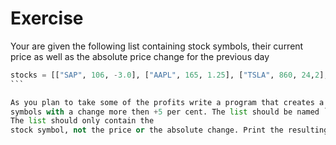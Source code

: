 # Exercise

Your are given the following list containing stock symbols, their current price
as well as the absolute price change for the previous day

````python
stocks = [["SAP", 106, -3.0], ["AAPL", 165, 1.25], ["TSLA", 860, 24,2], ["ORCL", 76, -0.25], ["ZM", 114, 6.2]]
```

As you plan to take some of the profits write a program that creates a list of all the stock
symbols with a change more then +5 per cent. The list should be named `sell_list`.
The list should only contain the
stock symbol, not the price or the absolute change. Print the resulting list.

````
